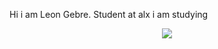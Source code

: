Hi i am Leon Gebre. 
Student at alx
i am studying 
<p align=center>
  <a href="https://skillicons.dev">
    <img src="https://skillicons.dev/icons?i=typescript,tailwind,MySQL,Python,docker,Django,flask" />
  </a>
</p>
